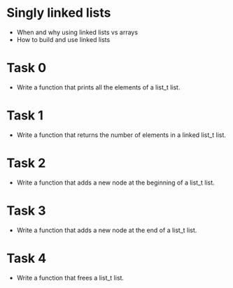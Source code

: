# Singly linked lists
* When and why using linked lists vs arrays
* How to build and use linked lists
# Task 0
* Write a function that prints all the elements of a list_t list.
# Task 1
* Write a function that returns the number of elements in a linked list_t list.
# Task 2
* Write a function that adds a new node at the beginning of a list_t list.
# Task 3
* Write a function that adds a new node at the end of a list_t list.
# Task 4
* Write a function that frees a list_t list.
